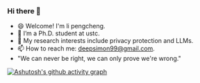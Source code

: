 ### Hi there 👋

<!--
**Pongking/Pongking** is a ✨ _special_ ✨ repository because its `README.md` (this file) appears on your GitHub profile.
Here are some ideas to get you started:
-->

- 😄 Welcome! I'm li pengcheng.
- 🔭 I’m a Ph.D. student at ustc.
- 🌱 My research interests include privacy protection and LLMs.
- 📫 How to reach me: deepsimon99@gmail.com.
-  "We can never be right, we can only prove we're wrong."

[![Ashutosh's github activity graph](https://github-readme-activity-graph.vercel.app/graph?username=Pongking&theme=tokyo-night)](https://github.com/ashutosh00710/github-readme-activity-graph)
<!--https://github.com/Ashutosh00710/github-readme-activity-graph/-->


 <!--- 👯 I’m looking to collaborate on studying together.
- 🤔 I’m looking for help with ...
- 💬 Ask me about ...

- ⚡ Fun fact: ...


<a href="https://space.bilibili.com/383018613/"><img src="https://img.shields.io/badge/Bilibili-B站-ff69b4" /></a>&emsp;
    <a href="https://blog.csdn.net/qq_39668239/"><img src="https://img.shields.io/badge/CSDN-论坛-c32136" /></a>&emsp;
    <a href="https://www.zhihu.com/people/al-pc/"><img src="https://img.shields.io/badge/Zhihu-知乎-blue" /></a>&emsp;
    
    <img src="https://komarev.com/ghpvc/?username=Pongking&label=Views&color=0e75b6&style=flat" alt="访问量统计" />
  </div>


<table>
  <tr>
    <td><img src="https://streak-stats.demolab.com?user=Pongking&theme=tokyonight-duo&date_format=%5BY.%5Dn.j&card_width=450" /></td>
    <td><img src="https://github-readme-stats.vercel.app/api?username=Pongking" /></td>
  </tr>
</table>
-->
  



<!--
[![GitHub Streak](https://streak-stats.demolab.com?user=Pongking&theme=tokyonight-duo&date_format=%5BY.%5Dn.j&card_width=450)](https://git.io/streak-stats)
[![Anurag's GitHub stats](https://github-readme-stats.vercel.app/api?username=Pongking)](https://github.com/anuraghazra/github-readme-stats)
https://github.com/DenverCoder1/github-readme-streak-stats
https://github.com/anuraghazra/github-readme-stats/blob/master/docs/readme_cn.md
https://zhuanlan.zhihu.com/p/454597068
-->




